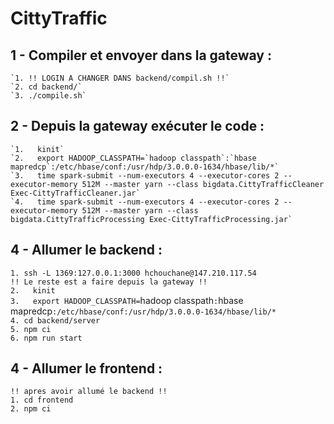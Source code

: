 # CittyTraffic

## 1 - Compiler et envoyer dans la gateway :  
    `1. !! LOGIN A CHANGER DANS backend/compil.sh !!`    
    `2. cd backend/`    
    `3. ./compile.sh`    
## 2 - Depuis la gateway exécuter le code :   
    `1.   kinit`     
    `2.   export HADOOP_CLASSPATH=`hadoop classpath`:`hbase mapredcp`:/etc/hbase/conf:/usr/hdp/3.0.0.0-1634/hbase/lib/*`    
    `3.   time spark-submit --num-executors 4 --executor-cores 2 --executor-memory 512M --master yarn --class bigdata.CittyTrafficCleaner Exec-CittyTrafficCleaner.jar`    
    `4.   time spark-submit --num-executors 4 --executor-cores 2 --executor-memory 512M --master yarn --class bigdata.CittyTrafficProcessing Exec-CittyTrafficProcessing.jar`    
## 4 - Allumer le backend :  
  `1. ssh -L 1369:127.0.0.1:3000 hchouchane@147.210.117.54`  
  `!! Le reste est a faire depuis la gateway !!`   
  `2.   kinit`   
  `3.   export HADOOP_CLASSPATH=`hadoop classpath`:`hbase mapredcp`:/etc/hbase/conf:/usr/hdp/3.0.0.0-1634/hbase/lib/*`   
  `4. cd backend/server`  
  `5. npm ci`  
  `6. npm run start`  

## 4 - Allumer le frontend :  
`!! apres avoir allumé le backend !! `   
      `1. cd frontend`  
      `2. npm ci`   
